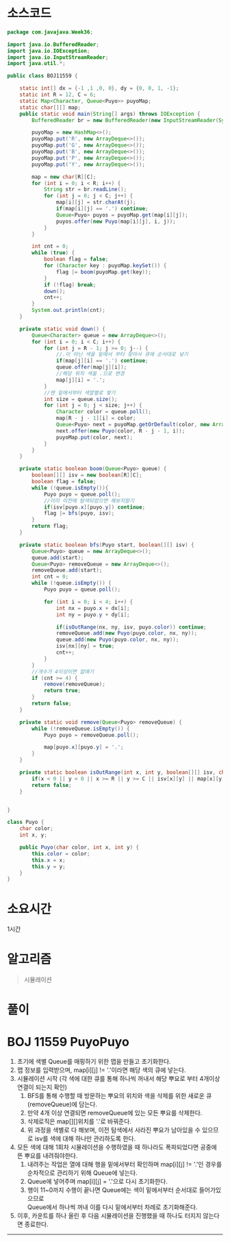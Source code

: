 # 소스코드

```Java
package com.javajava.Week36;

import java.io.BufferedReader;
import java.io.IOException;
import java.io.InputStreamReader;
import java.util.*;

public class BOJ11559 {

    static int[] dx = {-1 ,1 ,0, 0}, dy = {0, 0, 1, -1};
    static int R = 12, C = 6;
    static Map<Character, Queue<Puyo>> puyoMap;
    static char[][] map;
    public static void main(String[] args) throws IOException {
        BufferedReader br = new BufferedReader(new InputStreamReader(System.in));

        puyoMap = new HashMap<>();
        puyoMap.put('R', new ArrayDeque<>());
        puyoMap.put('G', new ArrayDeque<>());
        puyoMap.put('B', new ArrayDeque<>());
        puyoMap.put('P', new ArrayDeque<>());
        puyoMap.put('Y', new ArrayDeque<>());

        map = new char[R][C];
        for (int i = 0; i < R; i++) {
            String str = br.readLine();
            for (int j = 0; j < C; j++) {
                map[i][j] = str.charAt(j);
                if(map[i][j] == '.') continue;
                Queue<Puyo> puyos = puyoMap.get(map[i][j]);
                puyos.offer(new Puyo(map[i][j], i, j));
            }
        }

        int cnt = 0;
        while (true) {
            boolean flag = false;
            for (Character key : puyoMap.keySet()) {
                flag |= boom(puyoMap.get(key));
            }
            if (!flag) break;
            down();
            cnt++;
        }
        System.out.println(cnt);
    }

    private static void down() {
        Queue<Character> queue = new ArrayDeque<>();
        for (int i = 0; i < C; i++) {
            for (int j = R - 1; j >= 0; j--) {
                //.이 아닌 색을 밑에서 부터 찾아서 큐에 순서대로 넣기
                if(map[j][i] == '.') continue;
                queue.offer(map[j][i]);
                //해당 위치 색을 .으로 변경
                map[j][i] = '.';
            }
            //맨 밑에서부터 색깔별로 쌓기
            int size = queue.size();
            for (int j = 0; j < size; j++) {
                Character color = queue.poll();
                map[R - j - 1][i] = color;
                Queue<Puyo> next = puyoMap.getOrDefault(color, new ArrayDeque<>());
                next.offer(new Puyo(color, R - j - 1, i));
                puyoMap.put(color, next);
            }
        }
    }

    private static boolean boom(Queue<Puyo> queue) {
        boolean[][] isv = new boolean[R][C];
        boolean flag = false;
        while (!queue.isEmpty()){
            Puyo puyo = queue.poll();
            //이미 이전에 탐색되었으면 해보지말기
            if(isv[puyo.x][puyo.y]) continue;
            flag |= bfs(puyo, isv);
        }
        return flag;
    }

    private static boolean bfs(Puyo start, boolean[][] isv) {
        Queue<Puyo> queue = new ArrayDeque<>();
        queue.add(start);
        Queue<Puyo> removeQueue = new ArrayDeque<>();
        removeQueue.add(start);
        int cnt = 0;
        while (!queue.isEmpty()) {
            Puyo puyo = queue.poll();

            for (int i = 0; i < 4; i++) {
                int nx = puyo.x + dx[i];
                int ny = puyo.y + dy[i];

                if(isOutRange(nx, ny, isv, puyo.color)) continue;
                removeQueue.add(new Puyo(puyo.color, nx, ny));
                queue.add(new Puyo(puyo.color, nx, ny));
                isv[nx][ny] = true;
                cnt++;
            }
        }
        //개수가 4이상이면 없애기
        if (cnt >= 4) {
            remove(removeQueue);
            return true;
        }
        return false;
    }

    private static void remove(Queue<Puyo> removeQueue) {
        while (!removeQueue.isEmpty()) {
            Puyo puyo = removeQueue.poll();

            map[puyo.x][puyo.y] = '.';
        }
    }

    private static boolean isOutRange(int x, int y, boolean[][] isv, char color) {
        if(x < 0 || y < 0 || x >= R || y >= C || isv[x][y] || map[x][y] != color) return true;
        return false;
    }


}

class Puyo {
    char color;
    int x, y;

    public Puyo(char color, int x, int y) {
        this.color = color;
        this.x = x;
        this.y = y;
    }
}

```

# 소요시간

1시간

# 알고리즘

> 시뮬레이션

# 풀이

# BOJ 11559 PuyoPuyo

1. 초기에 색별 Queue를 매핑하기 위한 맵을 만들고 초기화한다.
2. 맵 정보를 입력받으며, map[i][j] != '.'이라면 해당 색의 큐에 넣는다.
3. 시뮬레이션 시작 (각 색에 대한 큐를 통해 하나씩 꺼내서 해당 뿌요로 부터 4개이상 연결이 되는지 확인)
   1. BFS를 통해 수행할 때 방문하는 뿌요의 위치와 색을 삭제를 위한 새로운 큐(removeQueue)에 담는다.
   2. 만약 4개 이상 연결되면 removeQueue에 있는 모든 뿌요를 삭제한다.
   3. 삭제로직은 map[][]위치를 '.'로 바꿔준다.
   4. 위 과정을 색별로 다 해보며, 이전 탐색에서 사라진 뿌요가 남아있을 수 있으므로 isv를 색에 대해 하나만 관리하도록 한다.
4. 모든 색에 대해 1회차 시뮬레이션을 수행하였을 때 하나라도 폭파되었다면 공중에 뜬 뿌요를 내려줘야한다.
   1. 내려주는 작업은 열에 대해 행을 밑에서부터 확인하며 map[i][j] != '.'인 경우를 순차적으로 관리하기 위해 Queue에 넣는다.
   2. Queue에 넣어주며 map[i][j] = '.'으로 다시 초기화한다.
   3. 행이 11~0까지 수행이 끝나면 Queue에는 색이 밑에서부터 순서대로 들어가있으므로  
       Queue에서 하나씩 꺼내 이를 다시 밑에서부터 차례로 초기화해준다.
5. 이후, 카운트를 하나 올린 후 다음 시뮬레이션을 진행했을 때 하나도 터지지 않는다면 종료한다.

---

